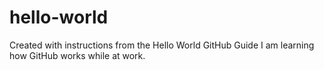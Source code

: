 # hello-world
Created with instructions from the Hello World GitHub Guide
I am learning how GitHub works while at work.
